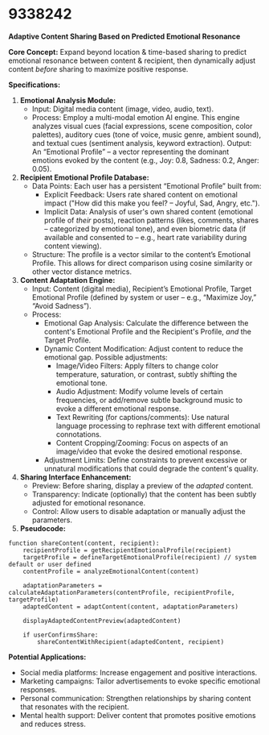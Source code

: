 # 9338242

**Adaptive Content Sharing Based on Predicted Emotional Resonance**

**Core Concept:** Expand beyond location & time-based sharing to predict emotional resonance between content & recipient, then dynamically adjust content *before* sharing to maximize positive response.

**Specifications:**

1.  **Emotional Analysis Module:**
    *   Input: Digital media content (image, video, audio, text).
    *   Process: Employ a multi-modal emotion AI engine. This engine analyzes visual cues (facial expressions, scene composition, color palettes), auditory cues (tone of voice, music genre, ambient sound), and textual cues (sentiment analysis, keyword extraction).  Output: An “Emotional Profile” – a vector representing the dominant emotions evoked by the content (e.g., Joy: 0.8, Sadness: 0.2, Anger: 0.05).
2.  **Recipient Emotional Profile Database:**
    *   Data Points: Each user has a persistent “Emotional Profile” built from:
        *   Explicit Feedback:  Users rate shared content on emotional impact ("How did this make you feel? – Joyful, Sad, Angry, etc.").
        *   Implicit Data: Analysis of user's own shared content (emotional profile of *their* posts), reaction patterns (likes, comments, shares – categorized by emotional tone), and even biometric data (if available and consented to – e.g., heart rate variability during content viewing).
    *   Structure:  The profile is a vector similar to the content’s Emotional Profile.  This allows for direct comparison using cosine similarity or other vector distance metrics.
3.  **Content Adaptation Engine:**
    *   Input: Content (digital media), Recipient’s Emotional Profile, Target Emotional Profile (defined by system or user – e.g., “Maximize Joy,” “Avoid Sadness”).
    *   Process:
        *   Emotional Gap Analysis: Calculate the difference between the content's Emotional Profile and the Recipient's Profile, *and* the Target Profile.
        *   Dynamic Content Modification: Adjust content to reduce the emotional gap.  Possible adjustments:
            *   Image/Video Filters:  Apply filters to change color temperature, saturation, or contrast, subtly shifting the emotional tone.
            *   Audio Adjustment:  Modify volume levels of certain frequencies, or add/remove subtle background music to evoke a different emotional response.
            *   Text Rewriting (for captions/comments): Use natural language processing to rephrase text with different emotional connotations.
            *   Content Cropping/Zooming: Focus on aspects of an image/video that evoke the desired emotional response.
        *   Adjustment Limits:  Define constraints to prevent excessive or unnatural modifications that could degrade the content's quality.
4.  **Sharing Interface Enhancement:**
    *   Preview: Before sharing, display a preview of the *adapted* content.
    *   Transparency:  Indicate (optionally) that the content has been subtly adjusted for emotional resonance.
    *   Control:  Allow users to disable adaptation or manually adjust the parameters.
5.  **Pseudocode:**

```pseudocode
function shareContent(content, recipient):
    recipientProfile = getRecipientEmotionalProfile(recipient)
    targetProfile = defineTargetEmotionalProfile(recipient) // system default or user defined
    contentProfile = analyzeEmotionalContent(content)

    adaptationParameters = calculateAdaptationParameters(contentProfile, recipientProfile, targetProfile)
    adaptedContent = adaptContent(content, adaptationParameters)

    displayAdaptedContentPreview(adaptedContent)

    if userConfirmsShare:
        shareContentWithRecipient(adaptedContent, recipient)
```

**Potential Applications:**

*   Social media platforms: Increase engagement and positive interactions.
*   Marketing campaigns: Tailor advertisements to evoke specific emotional responses.
*   Personal communication: Strengthen relationships by sharing content that resonates with the recipient.
*   Mental health support: Deliver content that promotes positive emotions and reduces stress.